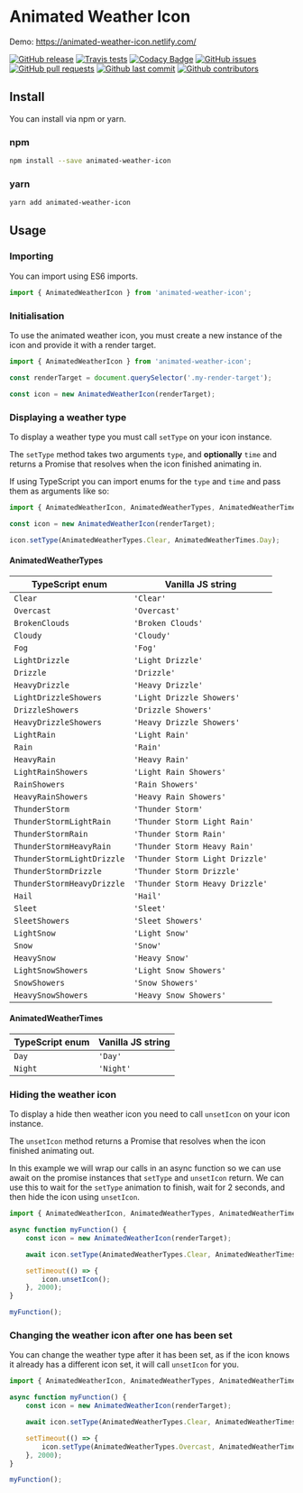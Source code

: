 # Animated Weather Icon

Demo: <https://animated-weather-icon.netlify.com/>

[![GitHub release](https://img.shields.io/github/release/bameyrick/weather-icon.svg)](https://github.com/bameyrick/weather-icon/releases)
[![Travis tests](https://img.shields.io/travis/bameyrick/weather-icon.svg)](https://travis-ci.org/bameyrick/weather-icon)
[![Codacy Badge](https://api.codacy.com/project/badge/Grade/6a28e8cbf2ce44049ad20da76b1f68e3)](https://www.codacy.com/app/bameyrick/weather-icon)
[![GitHub issues](https://img.shields.io/github/issues/bameyrick/weather-icon)](https://github.com/bameyrick/weather-icon/issues)
[![GitHub pull requests](https://img.shields.io/github/issues-pr-raw/bameyrick/weather-icon.svg)](https://github.com/bameyrick/weather-icon/pulls)
[![Github last commit](https://img.shields.io/github/last-commit/bameyrick/weather-icon.svg)](https://github.com/bameyrick/weather-icon/commits)
[![Github contributors](https://img.shields.io/github/contributors/bameyrick/weather-icon.svg)](https://github.com/ONSdigital/design-system/graphs/contributors)

## Install

You can install via npm or yarn.

### npm

```bash
npm install --save animated-weather-icon
```

### yarn

```bash
yarn add animated-weather-icon
```

## Usage

### Importing

You can import using ES6 imports.

```javascript
import { AnimatedWeatherIcon } from 'animated-weather-icon';
```

### Initialisation

To use the animated weather icon, you must create a new instance of the icon and provide it with a render target.

```javascript
import { AnimatedWeatherIcon } from 'animated-weather-icon';

const renderTarget = document.querySelector('.my-render-target');

const icon = new AnimatedWeatherIcon(renderTarget);
```

### Displaying a weather type

To display a weather type you must call `setType` on your icon instance.

The `setType` method takes two arguments `type`, and **optionally** `time` and returns a Promise that resolves when the icon finished animating in.

If using TypeScript you can import enums for the `type` and `time` and pass them as arguments like so:

```typescript
import { AnimatedWeatherIcon, AnimatedWeatherTypes, AnimatedWeatherTimes } from 'animated-weather-icon';

const icon = new AnimatedWeatherIcon(renderTarget);

icon.setType(AnimatedWeatherTypes.Clear, AnimatedWeatherTimes.Day);
```

#### AnimatedWeatherTypes

| TypeScript enum            | Vanilla JS string               |
| -------------------------- | ------------------------------- |
| `Clear`                    | `'Clear'`                       |
| `Overcast`                 | `'Overcast'`                    |
| `BrokenClouds`             | `'Broken Clouds'`               |
| `Cloudy`                   | `'Cloudy'`                      |
| `Fog`                      | `'Fog'`                         |
| `LightDrizzle`             | `'Light Drizzle'`               |
| `Drizzle`                  | `'Drizzle'`                     |
| `HeavyDrizzle`             | `'Heavy Drizzle'`               |
| `LightDrizzleShowers`      | `'Light Drizzle Showers'`       |
| `DrizzleShowers`           | `'Drizzle Showers'`             |
| `HeavyDrizzleShowers`      | `'Heavy Drizzle Showers'`       |
| `LightRain`                | `'Light Rain'`                  |
| `Rain`                     | `'Rain'`                        |
| `HeavyRain`                | `'Heavy Rain'`                  |
| `LightRainShowers`         | `'Light Rain Showers'`          |
| `RainShowers`              | `'Rain Showers'`                |
| `HeavyRainShowers`         | `'Heavy Rain Showers'`          |
| `ThunderStorm`             | `'Thunder Storm'`               |
| `ThunderStormLightRain`    | `'Thunder Storm Light Rain'`    |
| `ThunderStormRain`         | `'Thunder Storm Rain'`          |
| `ThunderStormHeavyRain`    | `'Thunder Storm Heavy Rain'`    |
| `ThunderStormLightDrizzle` | `'Thunder Storm Light Drizzle'` |
| `ThunderStormDrizzle`      | `'Thunder Storm Drizzle'`       |
| `ThunderStormHeavyDrizzle` | `'Thunder Storm Heavy Drizzle'` |
| `Hail`                     | `'Hail'`                        |
| `Sleet`                    | `'Sleet'`                       |
| `SleetShowers`             | `'Sleet Showers'`               |
| `LightSnow`                | `'Light Snow'`                  |
| `Snow`                     | `'Snow'`                        |
| `HeavySnow`                | `'Heavy Snow'`                  |
| `LightSnowShowers`         | `'Light Snow Showers'`          |
| `SnowShowers`              | `'Snow Showers'`                |
| `HeavySnowShowers`         | `'Heavy Snow Showers'`          |

#### AnimatedWeatherTimes

| TypeScript enum | Vanilla JS string |
| --------------- | ----------------- |
| `Day`           | `'Day'`           |
| `Night`         | `'Night'`         |

### Hiding the weather icon

To display a hide then weather icon you need to call `unsetIcon` on your icon instance.

The `unsetIcon` method returns a Promise that resolves when the icon finished animating out.

In this example we will wrap our calls in an async function so we can use await on the promise instances that `setType` and `unsetIcon` return. We can use this to wait for the `setType` animation to finish, wait for 2 seconds, and then hide the icon using `unsetIcon`.

```typescript
import { AnimatedWeatherIcon, AnimatedWeatherTypes, AnimatedWeatherTimes } from 'animated-weather-icon';

async function myFunction() {
    const icon = new AnimatedWeatherIcon(renderTarget);

    await icon.setType(AnimatedWeatherTypes.Clear, AnimatedWeatherTimes.Day);

    setTimeout(() => {
        icon.unsetIcon();
    }, 2000);
}

myFunction();
```

### Changing the weather icon after one has been set

You can change the weather type after it has been set, as if the icon knows it already has a different icon set, it will call `unsetIcon` for you.

```typescript
import { AnimatedWeatherIcon, AnimatedWeatherTypes, AnimatedWeatherTimes } from 'animated-weather-icon';

async function myFunction() {
    const icon = new AnimatedWeatherIcon(renderTarget);

    await icon.setType(AnimatedWeatherTypes.Clear, AnimatedWeatherTimes.Day);

    setTimeout(() => {
        icon.setType(AnimatedWeatherTypes.Overcast, AnimatedWeatherTimes.Day);
    }, 2000);
}

myFunction();
```
